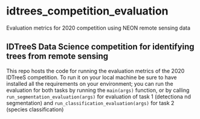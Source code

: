 # idtrees_competition_evaluation
Evaluation metrics for 2020 competition using NEON remote sensing data

<h2> IDTreeS Data Science competition for identifying trees from remote sensing </h2>

This repo hosts the code for running the evaluation metrics of the 2020 IDTreeS competition. 
To run it on your local machine be sure to have installed all the requirements on your environment; 
you can run the evaluation for both tasks by running the `main(args)` function, 
or by calling `run_segmentation_evaluation(args)` for evaluation of task 1  (detectiona nd segmentation)
and `run_classification_evaluation(args)` for task 2 (species classification)

